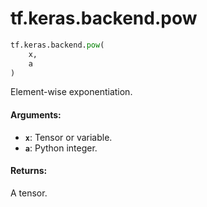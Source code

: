 <div itemscope itemtype="http://developers.google.com/ReferenceObject">
<meta itemprop="name" content="tf.keras.backend.pow" />
<meta itemprop="path" content="Stable" />
</div>

# tf.keras.backend.pow

``` python
tf.keras.backend.pow(
    x,
    a
)
```

Element-wise exponentiation.

#### Arguments:

* <b>`x`</b>: Tensor or variable.
* <b>`a`</b>: Python integer.


#### Returns:

A tensor.